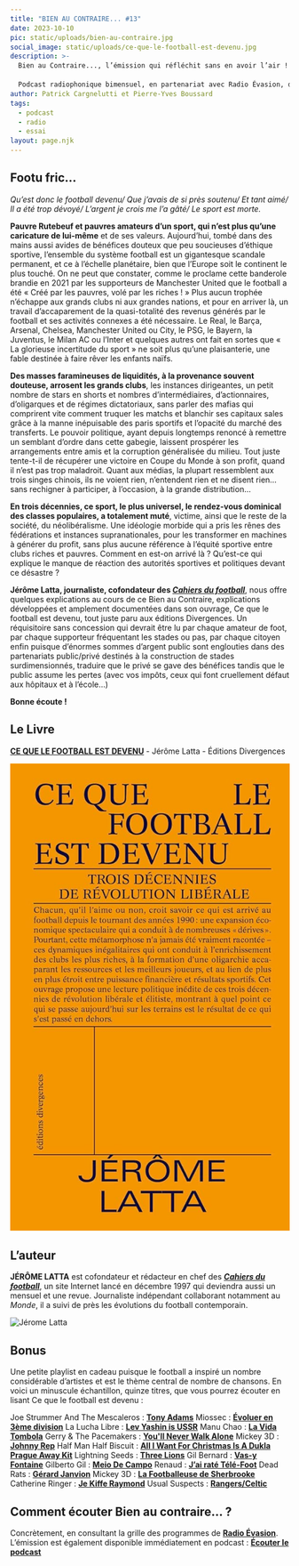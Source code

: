 ```yaml
---
title: "BIEN AU CONTRAIRE... #13"
date: 2023-10-10
pic: static/uploads/bien-au-contraire.jpg
social_image: static/uploads/ce-que-le-football-est-devenu.jpg
description: >-
  Bien au Contraire..., l’émission qui réfléchit sans en avoir l’air !

  Podcast radiophonique bimensuel, en partenariat avec Radio Évasion, dans laquelle un livre, roman, essai, pamphlet, sert de base à l'exploration d'un sujet de société. Nourrir la réflexion et proposer des points de vue spécifiques sur les thèmes les plus divers sont les deux ambitions de ces émissions.
author: Patrick Cargnelutti et Pierre-Yves Boussard
tags:
  - podcast
  - radio
  - essai
layout: page.njk
---
```

## Footu fric...

*Qu’est donc le football devenu/
Que j’avais de si près soutenu/
Et tant aimé/
Il a été trop dévoyé/
L’argent je crois me l’a gâté/
Le sport est morte.*  

**Pauvre Rutebeuf et pauvres amateurs d’un sport, qui n’est plus qu’une caricature de lui-même** et de ses valeurs. Aujourd’hui, tombé dans des mains aussi avides de bénéfices douteux que peu soucieuses d’éthique sportive, l’ensemble du système football est un gigantesque scandale permanent, et ce à l’échelle planétaire, bien que l’Europe soit le continent le plus touché. On ne peut que constater, comme le proclame cette banderole brandie en 2021 par les supporteurs de Manchester United que le football a été « Créé par les pauvres, volé par les riches ! » Plus aucun trophée n’échappe aux grands clubs ni aux grandes nations, et pour en arriver là, un travail d’accaparement de la quasi-totalité des revenus générés par le football et ses activités connexes a été nécessaire. Le Real, le Barça, Arsenal, Chelsea, Manchester United ou City, le PSG, le Bayern, la Juventus, le Milan AC ou l’Inter et quelques autres ont fait en sortes que « La glorieuse incertitude du sport » ne soit plus qu’une plaisanterie, une fable destinée à faire rêver les enfants naïfs.

**Des masses faramineuses de liquidités, à la provenance souvent douteuse, arrosent les grands clubs**, les instances dirigeantes, un petit nombre de stars en shorts et nombres d’intermédiaires, d’actionnaires, d’oligarques et de régimes dictatoriaux, sans parler des mafias qui comprirent vite comment truquer les matchs et blanchir ses capitaux sales grâce à la manne inépuisable des paris sportifs et l’opacité du marché des transferts. Le pouvoir politique, ayant depuis longtemps renoncé à remettre un semblant d’ordre dans cette gabegie, laissent prospérer les arrangements entre amis et la corruption généralisée du milieu. Tout juste tente-t-il de récupérer une victoire en Coupe du Monde à son profit, quand il n’est pas trop maladroit. Quant aux médias, la plupart ressemblent aux trois singes chinois, ils ne voient rien, n’entendent rien et ne disent rien… sans rechigner à participer, à l’occasion, à la grande distribution…

**En trois décennies, ce sport, le plus universel, le rendez-vous dominical des classes populaires, a totalement muté**, victime, ainsi que le reste de la société, du néolibéralisme. Une idéologie morbide qui a pris les rênes des fédérations et instances supranationales, pour les transformer en machines à générer du profit, sans plus aucune référence à l’équité sportive entre clubs riches et pauvres. Comment en est-on arrivé là ? Qu’est-ce qui explique le manque de réaction des autorités sportives et politiques devant ce désastre ? 

**Jérôme Latta, journaliste, cofondateur des *[Cahiers du football](https://www.cahiersdufootball.net/)***, nous offre quelques explications au cours de ce Bien au Contraire, explications développées et amplement documentées dans son ouvrage, Ce que le football est devenu, tout juste paru aux éditions Divergences. Un réquisitoire sans concession qui devrait être lu par chaque amateur de foot, par chaque supporteur fréquentant les stades ou pas, par chaque citoyen enfin puisque d’énormes sommes d’argent public sont englouties dans des partenariats public/privé destinés à la construction de stades surdimensionnés, traduire que le privé se gave des bénéfices tandis que le public assume les pertes (avec vos impôts, ceux qui font cruellement défaut aux hôpitaux et à l’école…)

**Bonne écoute !**

## Le Livre

**[CE QUE LE FOOTBALL EST DEVENU](https://www.editionsdivergences.com/livre/ce-que-le-football-est-devenu-trois-decennies-de-revolution-liberale)** - Jérôme Latta - Éditions Divergences

![Couverture entièrement orange, titre en haut en noir, sur trois lignes, un résumé en dessous, nom de l'auteur en caractères noirs tout en bas.](static/uploads/ce-que-le-football-est-devenu.jpg "Ce que le football est devenu")

## L’auteur

**JÉRÔME LATTA** est cofondateur et rédacteur en chef des ***[Cahiers du football](https://www.cahiersdufootball.net/)***, un site Internet lancé en décembre 1997 qui deviendra aussi un mensuel et une revue. Journaliste indépendant collaborant notamment au *Monde*, il a suivi de près les évolutions du football contemporain.

![](static/uploads/jérôme-latta.jpg "Jérome Latta")

## Bonus

Une petite playlist en cadeau puisque le football a inspiré un nombre considérable d’artistes et est le thème central de nombre de chansons. En voici un minuscule échantillon, quinze titres, que vous pourrez écouter en lisant Ce que le football est devenu :

Joe Strummer And The Mescaleros : **[Tony Adams](https://www.youtube.com/watch?v=xZsWQ0Sr5wo)**
Miossec : **[Évoluer en 3ème division](https://www.youtube.com/watch?v=oeWj8nOVHnQ)**
La Lucha Libre : **[Lev Yashin is USSR](https://www.youtube.com/watch?v=C8MkGIgdG48)**
Manu Chao : **[La Vida Tombola](https://www.youtube.com/watch?v=RM9JWCVG4v4)**
Gerry & The Pacemakers : **[You'll Never Walk Alone](https://www.youtube.com/watch?v=OV5_LQArLa0)**
Mickey 3D : **[Johnny Rep](https://www.youtube.com/watch?v=TPEfo3DBJ70)**
Half Man Half Biscuit : **[All I Want For Christmas Is A Dukla Prague Away Kit](https://www.youtube.com/watch?v=eBmFuySb_Qw)**
Lightning Seeds : **[Three Lions](https://www.youtube.com/watch?v=RJqimlFcJsM)**
Gil Bernard : **[Vas-y Fontaine](https://www.youtube.com/watch?v=rvV17mzzm3I)**
Gilberto Gil : **[Meio De Campo](https://www.youtube.com/watch?v=Se8n5tV6WEM)**
Renaud : **[J’ai raté Télé-Foot](https://www.youtube.com/watch?v=rHgJCWgRlLI)**
Dead Rats : **[Gérard Janvion](https://www.youtube.com/watch?v=JqDTt-QSPa4)**
Mickey 3D : **[La Footballeuse de Sherbrooke](https://www.youtube.com/watch?v=KK6Q4XKyuic)** 
Catherine Ringer : **[Je Kiffe Raymond](https://www.youtube.com/watch?v=aQ_hf8LH2pg)**
Usual Suspects : **[Rangers/Celtic](https://www.youtube.com/watch?v=nYhGmqCU89Q)**

## Comment écouter Bien au contraire... ?

Concrètement, en consultant la grille des programmes de **[Radio Évasion](https://www.radioevasion.net/)**. L’émission est également disponible immédiatement en podcast : **[Écouter le podcast](https://www.radioevasion.net/actu/footu-fric/)**